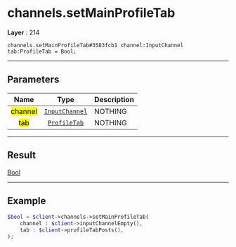 # channels.setMainProfileTab

**Layer** : 214

```tl
channels.setMainProfileTab#3583fcb1 channel:InputChannel tab:ProfileTab = Bool;
```

---

## Parameters

| Name | Type | Description |
| :---: | :---: | :--- |
| <mark>channel</mark> | [`InputChannel`](type/InputChannel) | NOTHING |
| <mark>tab</mark> | [`ProfileTab`](type/ProfileTab) | NOTHING |

---

## Result

[Bool](type/Bool)

---

## Example

```php
$bool = $client->channels->setMainProfileTab(
	channel : $client->inputChannelEmpty(),
	tab : $client->profileTabPosts(),
);
```
